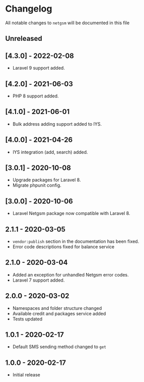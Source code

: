 # Changelog

All notable changes to `netgsm` will be documented in this file

## Unreleased

## [4.3.0] - 2022-02-08

- Laravel 9 support added.

## [4.2.0] - 2021-06-03

- PHP 8 support added.

## [4.1.0] - 2021-06-01

- Bulk address adding support added to IYS.

## [4.0.0] - 2021-04-26

- IYS integration (add, search) added.

## [3.0.1] - 2020-10-08

- Upgrade packages for Laravel 8.
- Migrate phpunit config.

## [3.0.0] - 2020-10-06

- Laravel Netgsm package now compatible with Laravel 8.

## 2.1.1 - 2020-03-05

- `vendor:publish` section in the documentation has been fixed.
- Error code descriptions fixed for balance service

## 2.1.0 - 2020-03-04

- Added an exception for unhandled Netgsm error codes.
- Laravel 7 support added.

## 2.0.0 - 2020-03-02

- Namespaces and folder structure changed
- Available credit and packages service added
- Tests updated

## 1.0.1 - 2020-02-17

- Default SMS sending method changed to `get`

## 1.0.0 - 2020-02-17

- Initial release
